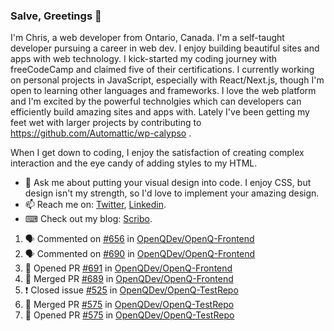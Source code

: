 ### Salve, Greetings 👋

I'm Chris, a web developer from Ontario, Canada. I'm a self-taught developer pursuing a career in web dev. I enjoy building beautiful sites and apps with web technology.
I kick-started my coding journey with freeCodeCamp and claimed five of their certifications.  I currently working on personal projects in JavaScript, especially with React/Next.js, though I'm open to learning other languages and frameworks. I love the web platform and I'm excited by the powerful technolgies which can developers can efficiently build amazing sites and apps with. Lately I've been getting my feet wet with larger projects by contributing to https://github.com/Automattic/wp-calypso .

When I get down to coding, I enjoy the satisfaction of creating complex interaction and the eye candy of adding styles to my HTML. 

- 💬 Ask me about putting your visual design into code. I enjoy CSS, but design isn't my strength, so I'd love to implement your amazing design.
- 📫 Reach me on: [Twitter](https://twitter.com/Christo28120856), [Linkedin](https://www.linkedin.com/in/christopher-stevers-07b9a5204/).
- ⌨ Check out my blog: [Scribo](https://christopherstevers.cf).
<!--
**Christopher-Stevers/Christopher-Stevers** is a ✨ _special_ ✨ repository because its `README.md` (this file) appears on your GitHub profile.

Here are some ideas to get you started:

- 🔭 I’m currently working on ...
- 🌱 I’m currently learning ...
- 👯 I’m looking to collaborate on ...
- 🤔 I’m looking for help with ...
- 😄 Pronouns: ...
- ⚡ Fun fact: ...
-->

<!--START_SECTION:activity-->
1. 🗣 Commented on [#656](https://github.com/OpenQDev/OpenQ-Frontend/issues/656) in [OpenQDev/OpenQ-Frontend](https://github.com/OpenQDev/OpenQ-Frontend)
2. 🗣 Commented on [#690](https://github.com/OpenQDev/OpenQ-Frontend/issues/690) in [OpenQDev/OpenQ-Frontend](https://github.com/OpenQDev/OpenQ-Frontend)
3. 💪 Opened PR [#691](https://github.com/OpenQDev/OpenQ-Frontend/pull/691) in [OpenQDev/OpenQ-Frontend](https://github.com/OpenQDev/OpenQ-Frontend)
4. 🎉 Merged PR [#689](https://github.com/OpenQDev/OpenQ-Frontend/pull/689) in [OpenQDev/OpenQ-Frontend](https://github.com/OpenQDev/OpenQ-Frontend)
5. ❗️ Closed issue [#525](https://github.com/OpenQDev/OpenQ-TestRepo/issues/525) in [OpenQDev/OpenQ-TestRepo](https://github.com/OpenQDev/OpenQ-TestRepo)
6. 🎉 Merged PR [#575](https://github.com/OpenQDev/OpenQ-TestRepo/pull/575) in [OpenQDev/OpenQ-TestRepo](https://github.com/OpenQDev/OpenQ-TestRepo)
7. 💪 Opened PR [#575](https://github.com/OpenQDev/OpenQ-TestRepo/pull/575) in [OpenQDev/OpenQ-TestRepo](https://github.com/OpenQDev/OpenQ-TestRepo)
<!--END_SECTION:activity-->
